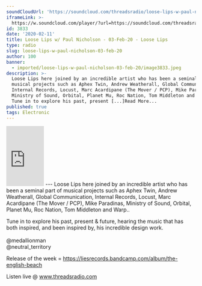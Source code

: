 ```yaml
---
soundCloudUrl: 'https://soundcloud.com/threadsradio/loose-lips-w-paul-nicholson-3-feb-20'
iframeLink: >-
  https://w.soundcloud.com/player/?url=https://soundcloud.com/threadsradio/loose-lips-w-paul-nicholson-3-feb-20&color=00aabb&auto_play=false&hide_related=false&show_comments=true&show_user=true&show_reposts=false
id: 3833
date: '2020-02-11'
title: Loose Lips w/ Paul Nicholson - 03-Feb-20 - Loose Lips
type: radio
slug: loose-lips-w-paul-nicholson-03-feb-20
author: 100
banner:
  - imported/loose-lips-w-paul-nicholson-03-feb-20/image3833.jpeg
description: >-
  Loose Lips here joined by an incredible artist who has been a seminal part of
  musical projects such as Aphex Twin, Andrew Weatherall, Global Communication,
  Internal Records, Locust, Marc Acardipane (The Mover / PCP), Mike Paradinas,
  Ministry of Sound, Orbital, Planet Mu, Roc Nation, Tom Middleton and Warp..
  Tune in to explore his past, present [...]Read More...
published: true
tags: Electronic
---
```

<iframe id="sc-widget" title="title" width="100" height="160" scrolling="no" frameborder="yes" allow="autoplay" src="https://w.soundcloud.com/player/?url=https://soundcloud.com/threadsradio/loose-lips-w-paul-nicholson-3-feb-20&amp;color=00aabb&amp;auto_play=false&amp;hide_related=false&amp;show_comments=true&amp;show_user=true&amp;show_reposts=false"></iframe>
---
Loose Lips here joined by an incredible artist who has been a seminal part of musical projects such as Aphex Twin, Andrew Weatherall, Global Communication, Internal Records, Locust, Marc Acardipane (The Mover / PCP), Mike Paradinas, Ministry of Sound, Orbital, Planet Mu, Roc Nation, Tom Middleton and Warp..

Tune in to explore his past, present & future, hearing the music that has both inspired, and been inspired by, his incredible design work.⁠  
⁠  
@medallionman  
@neutral\_territory

Release of the week = https://liesrecords.bandcamp.com/album/the-english-beach

Listen live @ www.threadsradio.com